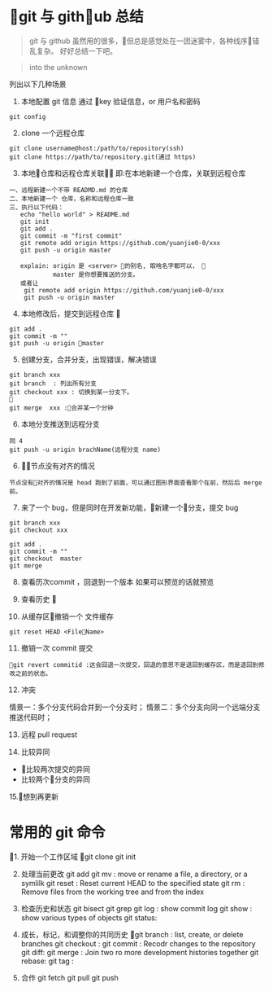 # git 与 github 总结
> git 与 github 虽然用的很多，但总是感觉处在一团迷雾中，各种线序错乱复杂。
好好总结一下吧。

> into the unknown

列出以下几种场景
1. 本地配置 git 信息 通过 key 验证信息，or 用户名和密码
```
git config
```
2. clone 一个远程仓库
```
git clone username@host:/path/to/repository(ssh)
git clone https://path/to/repository.git(通过 https)

```
3. 本地仓库和远程仓库关联 即:在本地新建一个仓库，关联到远程仓库
```
一、远程新建一个不带 READMD.md 的仓库
二、本地新建一个 仓库，名称和远程仓库一致
三、执行以下代码：
   echo "hello world" > README.md
   git init
   git add .
   git commit -m "first commit"
   git remote add origin https://github.com/yuanjie0-0/xxx
   git push -u origin master

   explain: origin 是 <server> 的别名, 取啥名字都可以， 
            master 是你想要推送的分支。
   或者让
    git remote add origin https://githuh.com/yuanjie0-0/xxx
    git push -u origin master

```
4. 本地修改后，提交到远程仓库 
```
git add .
git commit -m ""
git push -u origin master
```
5. 创建分支，合并分支，出现错误，解决错误
```
git branch xxx
git branch  : 列出所有分支
git checkout xxx : 切换到某一分支下。

git merge  xxx :合并某一个分钟
```

6. 本地分支推送到远程分支
```
同 4
git push -u origin brachName(远程分支 name)
```
6. 节点没有对齐的情况
```
节点没有对齐的情况是 head 跑到了前面，可以通过图形界面查看那个在前，然后后 merge 前。
```
7. 来了一个 bug，但是同时在开发新功能，新建一个分支，提交 bug
```
git branch xxx
git checkout xxx

git add .
git commit -m ""
git checkout  master
git merge
```

8. 查看历次commit ，回退到一个版本 如果可以预览的话就预览

9. 查看历史

10. 从缓存区撤销一个 文件缓存 
```
git reset HEAD <FileName>

```
11. 撤销一次 commit 提交
```
git revert commitid :这会回退一次提交，回退的意思不是退回到缓存区，而是退回到修改之前的状态。

```
12. 冲突

情景一：多个分支代码合并到一个分支时；
情景二：多个分支向同一个远端分支推送代码时；

13. 远程 pull request


14. 比较异同
 - 比较两次提交的异同
 - 比较两个分支的异同

15.想到再更新

# 常用的 git 命令
1. 开始一个工作区域
    git clone
    git init

2. 处理当前更改
    git add
    git mv : move or rename a file, a directory,  or a symlilk 
    git reset : Reset current HEAD to the specified state
    git rm : Remove files from the working tree and from the index

3. 检查历史和状态
    git bisect
    git grep 
    git log  : show commit log
    git show : show various types of objects
    git status:

4. 成长，标记，和调整你的共同历史
    git branch  : list, create, or delete branches
    git checkout : 
    git commit : Recodr changes to the repository
    git diff:
    git merge : Join two ro more development histories together
    git rebase: 
    git tag :

5. 合作
    git fetch 
    git pull
    git push

